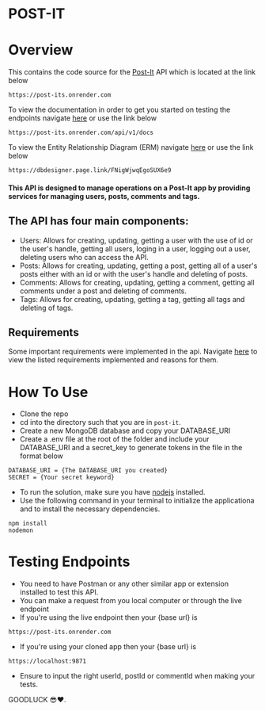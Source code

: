 # POST-IT

# Overview
This contains the code source for the [Post-It](https://post-its.onrender.com) API which is located at the link below
```
https://post-its.onrender.com
```
To view the documentation in order to get you started on testing the endpoints navigate [here](https://post-its.onrender.com/api/v1/docs) or use the link below
```
https://post-its.onrender.com/api/v1/docs
```
To view the Entity Relationship Diagram (ERM) navigate [here](https://dbdesigner.page.link/FNigWjwqEgoSUX6e9) or use the link below
```
https://dbdesigner.page.link/FNigWjwqEgoSUX6e9
```
#### This API is designed to manage operations on a Post-It app by providing services for managing users, posts, comments and tags.

## The API has four main components:

- Users: Allows for creating, updating, getting a user with the use of id or the user's handle, getting all users, loging in a user, logging out a user, deleting users who can access the API.
- Posts: Allows for creating, updating, getting a post, getting all of a user's posts either with an id or with the user's handle and deleting of posts.
- Comments: Allows for creating, updating, getting a comment, getting all comments under a post and deleting of comments.
- Tags: Allows for creating, updating, getting a tag, getting all tags and deleting of tags.

## Requirements
Some important requirements were implemented in the api. Navigate [here](/requirements.md) to view the listed requirements implemented and reasons for them.

# How To Use
- Clone the repo 
- cd into the directory such that you are in `post-it`.
- Create a new MongoDB database and copy your DATABASE_URI
- Create a .env file at the root of the folder and include your DATABASE_URI and a secret_key to generate tokens in the file in the format below
```
DATABASE_URI = {The DATABASE_URI you created}
SECRET = {Your secret keyword}

```
- To run the solution, make sure you have [nodejs](https://nodejs.org/) installed.
- Use the following command in your terminal to initialize the applicationa and to install the necessary dependencies.
```
npm install
nodemon
```

# Testing Endpoints
- You need to have Postman or any other similar app or extension installed to test this API.
- You can make a request from you local computer or through the live endpoint
- If you're using the live endpoint then your {base url} is
```
https://post-its.onrender.com
```
- If you're using your cloned app then your {base url} is
```
https://localhost:9871
```
- Ensure to input the right userId, postId or commentId when making your tests.

GOODLUCK 😎❤.
